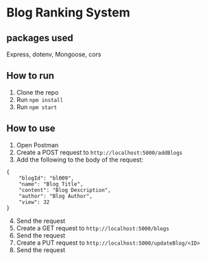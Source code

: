 # Blog Ranking System

## packages used
Express, dotenv, Mongoose, cors 

## How to run
1. Clone the repo
2. Run `npm install`
3. Run `npm start`

## How to use
1. Open Postman
2. Create a POST request to `http://localhost:5000/addBlogs`
3. Add the following to the body of the request:
```
{
    "blogId": "bl009",
    "name": "Blog Title",
    "content": "Blog Description",
    "author": "Blog Author",
    "view": 32
}
```
4. Send the request
5. Create a GET request to `http://localhost:5000/blogs`
6. Send the request
7. Create a PUT request to `http://localhost:5000/updateBlog/<ID>`
8. Send the request

